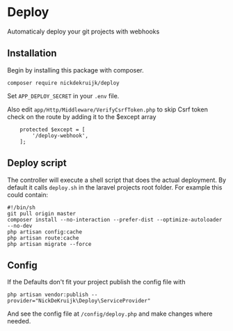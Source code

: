 # Deploy

Automaticaly deploy your git projects with webhooks

## Installation

Begin by installing this package with composer.

`composer require nickdekruijk/deploy`

Set `APP_DEPLOY_SECRET` in your `.env` file.

Also edit `app/Http/Middleware/VerifyCsrfToken.php` to skip Csrf token check on the route by adding it to the $except array
```
    protected $except = [
        '/deploy-webhook',
    ];
```

## Deploy script
The controller will execute a shell script that does the actual deployment. By default it calls `deploy.sh` in the laravel projects root folder.
For example this could contain:
```
#!/bin/sh
git pull origin master
composer install --no-interaction --prefer-dist --optimize-autoloader --no-dev
php artisan config:cache
php artisan route:cache
php artisan migrate --force
```

## Config
If the Defaults don't fit your project publish the config file with

```php artisan vendor:publish --provider="NickDeKruijk\Deploy\ServiceProvider"```

And see the config file at `/config/deploy.php` and make changes where needed.

